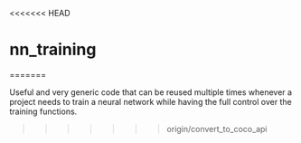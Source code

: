 <<<<<<< HEAD
# nn_training
=======

Useful and very generic code that can be reused multiple times whenever a project needs to train a neural network while having the full control over the training functions.

>>>>>>> origin/convert_to_coco_api

